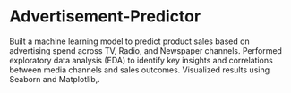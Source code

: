 # Advertisement-Predictor
Built a machine learning model to predict product sales based on advertising spend across TV, Radio, and Newspaper channels. Performed exploratory data analysis (EDA) to identify key insights and correlations between media channels and sales outcomes. Visualized results using Seaborn and Matplotlib,.
